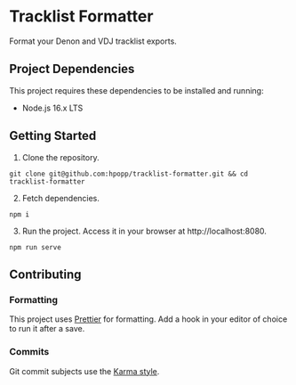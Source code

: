 # Tracklist Formatter

Format your Denon and VDJ tracklist exports.

## Project Dependencies

This project requires these dependencies to be installed and running:

- Node.js 16.x LTS

## Getting Started

1. Clone the repository.

```shell
git clone git@github.com:hpopp/tracklist-formatter.git && cd tracklist-formatter
```

2. Fetch dependencies.

```shell
npm i
```

3. Run the project. Access it in your browser at http://localhost:8080.

```
npm run serve
```

## Contributing

### Formatting

This project uses [Prettier](https://prettier.io) for formatting. Add a hook in your editor of choice to
run it after a save.

### Commits

Git commit subjects use the [Karma style](http://karma-runner.github.io/5.0/dev/git-commit-msg.html).

